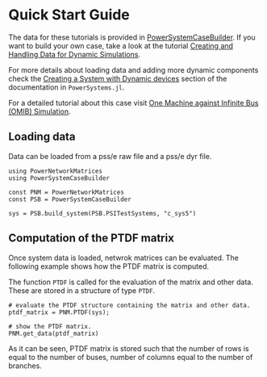 # Quick Start Guide

The data for these tutorials is provided in [PowerSystemCaseBuilder](https://github.com/nrel-sienna/PowerSystemCaseBuilder.jl). If you want to build your own case, take a look at the tutorial [Creating and Handling Data for Dynamic Simulations](@ref).

For more details about loading data and adding more dynamic components check the
[Creating a System with Dynamic devices](https://nrel-sienna.github.io/PowerSystems.jl/stable/modeler_guide/system_dynamic_data/)
section of the documentation in `PowerSystems.jl`.

For a detailed tutorial about this case visit [One Machine against Infinite Bus (OMIB) Simulation](@ref).

## Loading data

Data can be loaded from a pss/e raw file and a pss/e dyr file.

``` @repl quick_start_guide
using PowerNetworkMatrices
using PowerSystemCaseBuilder

const PNM = PowerNetworkMatrices
const PSB = PowerSystemCaseBuilder

sys = PSB.build_system(PSB.PSITestSystems, "c_sys5")
```

## Computation of the PTDF matrix

Once system data is loaded, netwrok matrices can be evaluated. The following 
example shows how the PTDF matrix is computed.

The function `PTDF` is called for the evaluation of the matrix and other data. These 
are stored in a structure of type `PTDF`.

``` @repl quick_start_guide
# evaluate the PTDF structure containing the matrix and other data.
ptdf_matrix = PNM.PTDF(sys);

# show the PTDF matrix.
PNM.get_data(ptdf_matrix)
```

As it can be seen, PTDF matrix is stored such that the number of rows is equal 
to the number of buses, number of columns equal to the number of branches.
